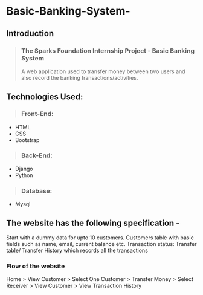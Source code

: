 # Basic-Banking-System-

## Introduction
>  ### The Sparks Foundation Internship Project - Basic Banking System
> A web application used to transfer money between two users and also record the banking transactions/activities.

## Technologies Used:
>  ### Front-End:
- HTML
- CSS
- Bootstrap
> ### Back-End:
-  Django 
-  Python
> ### Database:
-  Mysql

## The website has the following specification -
  Start with a dummy data for upto 10 customers.
  Customers table with basic fields such as name, email, current balance etc.
 Transaction status:
 Transfer table/ Transfer History which records all the transactions

### Flow of the website
Home > View Customer > Select One Customer > Transfer Money > Select Receiver > View Customer > View Transaction History
